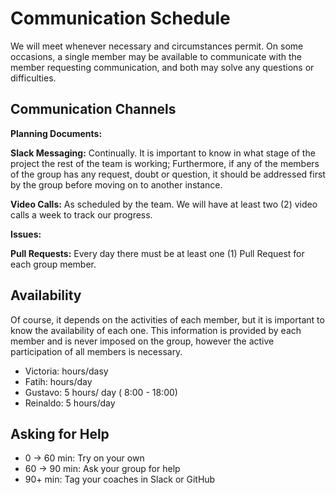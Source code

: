 # Communication Schedule

[comment]: <> (When and how often will you meet? what will you discuss at these meetings? ...)
We will meet whenever necessary and circumstances permit. On some occasions, a single member may be available to communicate with the member requesting communication, and both may solve any questions or difficulties.

## Communication Channels

[comment]: <> (As a team come up with a plan for how to use each communication channel. What will you discuss on each one? How often will you get in touch on each channel? Below is a starter list of different ways to communicate, go ahead and rewrite this list so it works for your team:)

**Planning Documents:**
    
**Slack Messaging:**  Continually. It is important to know in what stage of the project the rest of the team is working; Furthermore, if any of the members of the group has any request, doubt or question, it should be addressed first by the group before moving on to another instance.
    
**Video Calls:** As scheduled by the team. We will have at least two (2) video calls a week to track our progress.

**Issues:**
    
**Pull Requests:** Every day there must be at least one (1) Pull Request for each group member.

## Availability

[comment]: <> (How many hours does everyone have? and when are you generally available?)
Of course, it depends on the activities of each member, but it is important to know the availability of each one. This information is provided by each member and is never imposed on the group, however the active participation of all members is necessary.

- Victoria: hours/dasy
- Fatih: hours/day
- Gustavo: 5 hours/ day ( 8:00 - 18:00)
- Reinaldo: 5 hours/day


## Asking for Help

[comment]: <> (There's a fine line between confidently learning from your mistakes, and stubbornly getting no where. Here is a general guide for when to ask for help based on how long you've been stuck on the same problem:
0 -> 30 min: Try on your own
30 -> 60 min: Ask your group for help
60+ min: Tag your coaches in Slack or GitHub)

-  0 -> 60 min: Try on your own
- 60 -> 90 min: Ask your group for help
- 90+ min: Tag your coaches in Slack or GitHub

